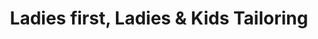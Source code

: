 ---
title: "Ladies first, Ladies & Kids Tailoring"
url: /vellangallur/ladies-first-ladies-und-kids-tailoring/
shop: Allgemein
---